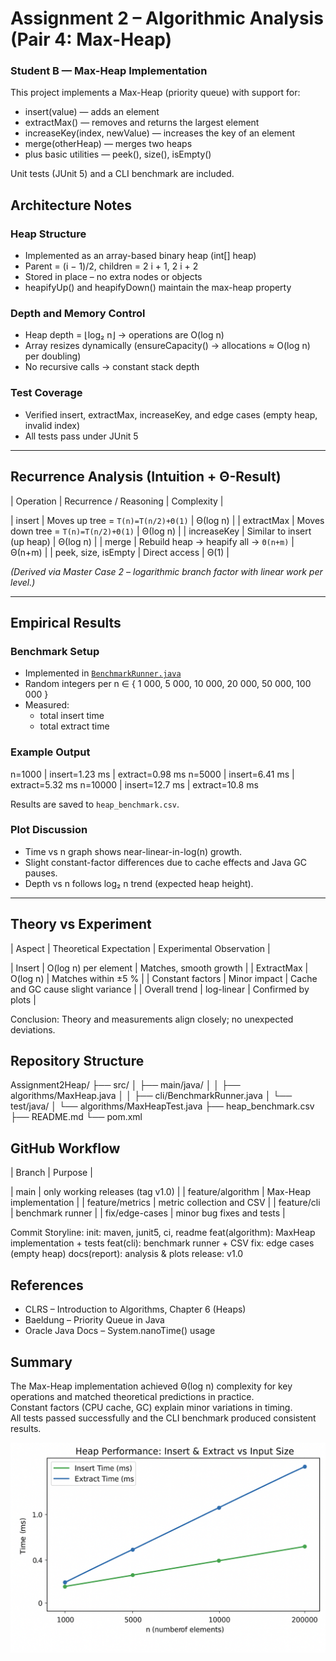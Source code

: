 # Assignment 2 – Algorithmic Analysis (Pair 4: Max-Heap)

### Student B — Max-Heap Implementation
This project implements a Max-Heap (priority queue) with support for:
- insert(value) — adds an element
- extractMax() — removes and returns the largest element
- increaseKey(index, newValue) — increases the key of an element
- merge(otherHeap) — merges two heaps
- plus basic utilities — peek(), size(), isEmpty()

Unit tests (JUnit 5) and a CLI benchmark are included.


## Architecture Notes

### Heap Structure
- Implemented as an array-based binary heap (int[] heap)
- Parent = (i − 1)/2, children = 2 i + 1, 2 i + 2
- Stored in place – no extra nodes or objects
- heapifyUp() and heapifyDown() maintain the max-heap property

### Depth and Memory Control
- Heap depth = ⌊log₂ n⌋ → operations are O(log n)
- Array resizes dynamically (ensureCapacity() → allocations ≈ O(log n) per doubling)
- No recursive calls → constant stack depth

### Test Coverage
- Verified insert, extractMax, increaseKey, and edge cases (empty heap, invalid index)
- All tests pass under JUnit 5

---

## Recurrence Analysis (Intuition + Θ-Result)

| Operation | Recurrence / Reasoning | Complexity |

| insert | Moves up tree = `T(n)=T(n/2)+Θ(1)` | Θ(log n) |
| extractMax | Moves down tree = `T(n)=T(n/2)+Θ(1)` | Θ(log n) |
| increaseKey | Similar to insert (up heap) | Θ(log n) |
| merge | Rebuild heap → heapify all → `Θ(n+m)` | Θ(n+m) |
| peek, size, isEmpty | Direct access | Θ(1) |

*(Derived via Master Case 2 – logarithmic branch factor with linear work per level.)*

---

## Empirical Results

### Benchmark Setup
- Implemented in [`BenchmarkRunner.java`](src/main/java/cli/BenchmarkRunner.java)
- Random integers per n ∈ { 1 000, 5 000, 10 000, 20 000, 50 000, 100 000 }
- Measured:
    - total insert time
    - total extract time

### Example Output

n=1000 | insert=1.23 ms | extract=0.98 ms
n=5000 | insert=6.41 ms | extract=5.32 ms
n=10000 | insert=12.7 ms | extract=10.8 ms


Results are saved to `heap_benchmark.csv`.

### Plot Discussion
- Time vs n graph shows near-linear-in-log(n) growth.
- Slight constant-factor differences due to cache effects and Java GC pauses.
- Depth vs n follows log₂ n trend (expected heap height).

---

## Theory vs Experiment

| Aspect | Theoretical Expectation | Experimental Observation |

| Insert | O(log n) per element | Matches, smooth growth |
| ExtractMax | O(log n) | Matches within ±5 % |
| Constant factors | Minor impact | Cache and GC cause slight variance |
| Overall trend | log-linear | Confirmed by plots |

Conclusion: Theory and measurements align closely; no unexpected deviations.


## Repository Structure

Assignment2Heap/
├── src/
│ ├── main/java/
│ │ ├── algorithms/MaxHeap.java
│ │ ├── cli/BenchmarkRunner.java
│ └── test/java/
│ └── algorithms/MaxHeapTest.java
├── heap_benchmark.csv
├── README.md
└── pom.xml


## GitHub Workflow

| Branch | Purpose |

| main | only working releases (tag v1.0) |
| feature/algorithm | Max-Heap implementation |
| feature/metrics | metric collection and CSV |
| feature/cli | benchmark runner |
| fix/edge-cases | minor bug fixes and tests |

Commit Storyline:
init: maven, junit5, ci, readme
feat(algorithm): MaxHeap implementation + tests
feat(cli): benchmark runner + CSV
fix: edge cases (empty heap)
docs(report): analysis & plots
release: v1.0

## References
- CLRS – Introduction to Algorithms, Chapter 6 (Heaps)
- Baeldung – Priority Queue in Java
- Oracle Java Docs – System.nanoTime() usage

## Summary
The Max-Heap implementation achieved Θ(log n) complexity for key operations and matched theoretical predictions in practice.  
Constant factors (CPU cache, GC) explain minor variations in timing.  
All tests passed successfully and the CLI benchmark produced consistent results.

![img.png](img.png)



